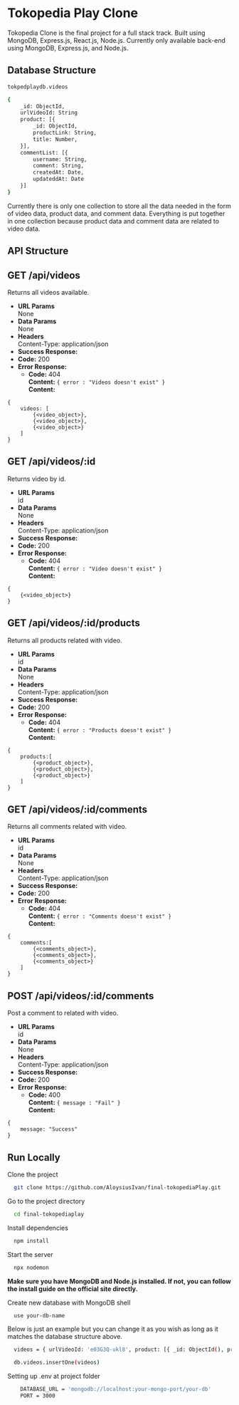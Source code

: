 # Tokopedia Play Clone

Tokopedia Clone is the final project for a full stack track. Built using MongoDB, Express.js, React.js, Node.js. Currently only available back-end using MongoDB, Express.js, and Node.js.

## Database Structure

```bash
tokpedplaydb.videos

{
    _id: ObjectId,
    urlVideoId: String
    product: [{
        _id: ObjectId,
        productLink: String,
        title: Number,
    }],
    commentList: [{
        username: String,
        comment: String,
        createdAt: Date,
        updateddAt: Date
    }]
}
```

Currently there is only one collection to store all the data needed in the form of video data, product data, and comment data. Everything is put together in one collection because product data and comment data are related to video data.


## API Structure

**GET /api/videos**
----
  Returns all videos available.
* **URL Params**  
  None
* **Data Params**  
  None
* **Headers**  
  Content-Type: application/json  
* **Success Response:**  
* **Code:** 200
* **Error Response:**  
  * **Code:** 404  
  **Content:** `{ error : "Videos doesn't exist" }`   
  **Content:**
```
{
    videos: [
        {<video_object>},
        {<video_object>},
        {<video_object>}
    ]
}
```

**GET /api/videos/:id**
----
  Returns video by id.
* **URL Params**  
  id
* **Data Params**  
  None
* **Headers**  
  Content-Type: application/json  
* **Success Response:**  
* **Code:** 200
* **Error Response:**  
  * **Code:** 404  
  **Content:** `{ error : "Video doesn't exist" }`   
  **Content:**
```
{
    {<video_object>}
}
```

**GET /api/videos/:id/products**
----
  Returns all products related with video.
* **URL Params**  
  id
* **Data Params**  
  None
* **Headers**  
  Content-Type: application/json  
* **Success Response:**  
* **Code:** 200
* **Error Response:**  
  * **Code:** 404  
  **Content:** `{ error : "Products doesn't exist" }`   
  **Content:**
```
{
    products:[
        {<product_object>},
        {<product_object>},
        {<product_object>}
    ]
}
```

**GET /api/videos/:id/comments**
----
  Returns all comments related with video.
* **URL Params**  
  id
* **Data Params**  
  None
* **Headers**  
  Content-Type: application/json  
* **Success Response:**  
* **Code:** 200
* **Error Response:**  
  * **Code:** 404  
  **Content:** `{ error : "Comments doesn't exist" }`   
  **Content:**
```
{
    comments:[
        {<comments_object>},
        {<comments_object>},
        {<comments_object>}
    ]
}
```

**POST /api/videos/:id/comments**
----
  Post a comment to related with video.
* **URL Params**  
  id
* **Data Params**  
  None
* **Headers**  
  Content-Type: application/json  
* **Success Response:**  
* **Code:** 200
* **Error Response:**  
  * **Code:** 400  
  **Content:** `{ message : "Fail" }`   
  **Content:**
```
{
    message: "Success"
}
```

## Run Locally

Clone the project

```bash
  git clone https://github.com/AloysiusIvan/final-tokopediaPlay.git
```

Go to the project directory

```bash
  cd final-tokopediaplay
```

Install dependencies

```bash
  npm install
```

Start the server

```bash
  npx nodemon
```

**Make sure you have MongoDB and Node.js installed. If not, you can follow the install guide on the official site directly.**

Create new database with MongoDB shell

```bash
  use your-db-name
```
Below is just an example but you can change it as you wish as long as it matches the database structure above.
```bash
  videos = { urlVideoId: 'e03G3Q-ukl8', product: [{ _id: ObjectId(), productLink: 'https://www.tokopedia.com/duniacom-srv/logitech-g502-hero-high-performance-gaming-mouse?extParam=ivf%3Dfalse%26src%3Dsearch%26whid%3D13355454', title: 'Logitech G502 HERO High Performance Gaming Mouse', price: 639000 },{ _id: ObjectId(), productLink: 'https://www.tokopedia.com/duniacom-srv/logitech-g502-hero-high-performance-gaming-mouse?extParam=ivf%3Dfalse%26src%3Dsearch%26whid%3D13355454', title: 'Logitech G502 HERO High Performance Gaming Mouse', price: 639000 }], commentList: [{ username: 'Aloysius Ivan', comment: 'Request bang', timestamp: '2023:07:27 18:52:00' },{ username: 'James Martin', comment: 'Mantaapp', timestamp: '2023:07:27 18:52:00' }] };
```
```bash
  db.videos.insertOne(videos)
```

Setting up .env at project folder
```bash
    DATABASE_URL = 'mongodb://localhost:your-mongo-port/your-db'
    PORT = 3000
```